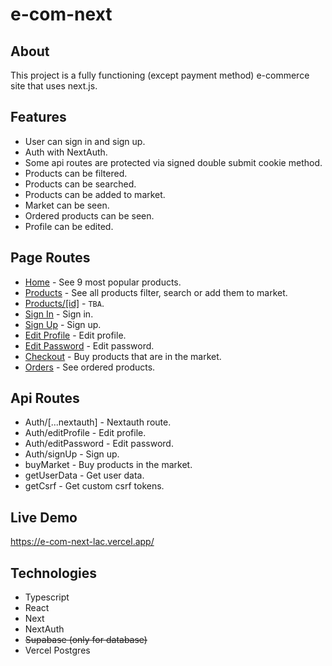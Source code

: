 # e-com-next

## About

This project is a fully functioning (except payment method) e-commerce site that uses next.js.

## Features

- User can sign in and sign up.
- Auth with NextAuth.
- Some api routes are protected via signed double submit cookie method.
- Products can be filtered.
- Products can be searched.
- Products can be added to market.
- Market can be seen.
- Ordered products can be seen.
- Profile can be edited.

## Page Routes

- [Home](https://e-com-next-lac.vercel.app/) - See 9 most popular products.
- [Products](https://e-com-next-lac.vercel.app/products) - See all products filter, search or add them to market.
- [Products/[id]](https://e-com-next-lac.vercel.app/products/1) - `TBA`.
- [Sign In](https://e-com-next-lac.vercel.app/signIn) - Sign in.
- [Sign Up](https://e-com-next-lac.vercel.app/signUp) - Sign up.
- [Edit Profile](https://e-com-next-lac.vercel.app/editProfile) - Edit profile.
- [Edit Password](https://e-com-next-lac.vercel.app/editPassword) - Edit password.
- [Checkout](https://e-com-next-lac.vercel.app/checkout) - Buy products that are in the market.
- [Orders](https://e-com-next-lac.vercel.app/orders) - See ordered products.

## Api Routes

- Auth/[...nextauth] - Nextauth route.
- Auth/editProfile - Edit profile.
- Auth/editPassword - Edit password.
- Auth/signUp - Sign up.
- buyMarket - Buy products in the market.
- getUserData - Get user data.
- getCsrf - Get custom csrf tokens.

## Live Demo

https://e-com-next-lac.vercel.app/

## Technologies

- Typescript
- React
- Next
- NextAuth
- ~~Supabase (only for database)~~
- Vercel Postgres
